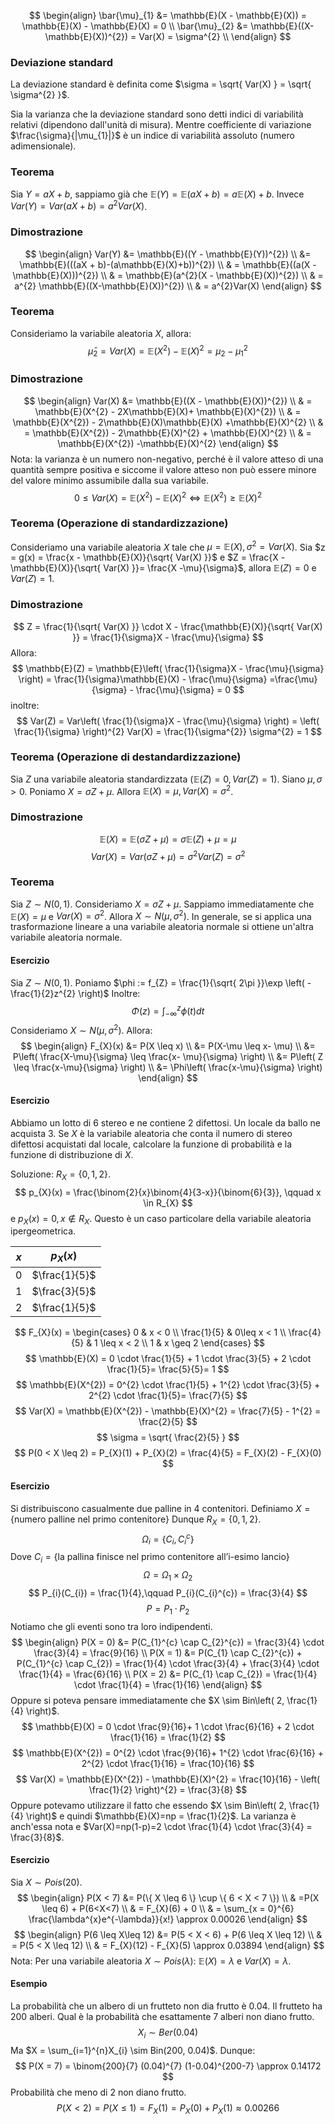 $$
\begin{align}
\bar{\mu}_{1} &= \mathbb{E}(X - \mathbb{E}(X)) =  \mathbb{E}(X) -  \mathbb{E}(X) = 0 \\
\bar{\mu}_{2} &= \mathbb{E}((X-\mathbb{E}(X))^{2}) = Var(X) = \sigma^{2} \\
\end{align}
$$
### Deviazione standard
La deviazione standard è definita come $\sigma = \sqrt{ Var(X) } = \sqrt{ \sigma^{2} }$.

Sia la varianza che la deviazione standard sono detti indici di variabilità relativi (dipendono dall'unità di misura).
Mentre coefficiente di variazione $\frac{\sigma}{|\mu_{1}|}$ è un indice di variabilità assoluto (numero adimensionale).

### Teorema
Sia $Y = aX+b$, sappiamo già che $\mathbb{E}(Y) = \mathbb{E}(aX + b) = a\mathbb{E}(X)+b$. Invece $Var(Y) = Var(aX + b) = a^{2}Var(X)$.

### Dimostrazione
$$
\begin{align}
Var(Y) &= \mathbb{E}((Y - \mathbb{E}(Y))^{2})  \\
&= \mathbb{E}(((aX + b)-(a\mathbb{E}(X)+b))^{2}) \\
 & = \mathbb{E}((a(X - \mathbb{E}(X)))^{2}) \\
 & = \mathbb{E}(a^{2}(X - \mathbb{E}(X))^{2})  \\
 & = a^{2} \mathbb{E}((X-\mathbb{E}(X))^{2}) \\
 & = a^{2}Var(X)
\end{align}
$$
### Teorema
Consideriamo la variabile aleatoria $X$, allora:
$$
\bar{\mu}_{2} = Var(X) = \mathbb{E}(X^{2}) - \mathbb{E}(X)^{2} = \mu_{2} -  \mu_{1}^{2}
$$
### Dimostrazione
$$
\begin{align}
Var(X) &= \mathbb{E}((X - \mathbb{E}(X))^{2})  \\
 & = \mathbb{E}(X^{2} - 2X\mathbb{E}(X)+ \mathbb{E}(X)^{2}) \\
 & = \mathbb{E}(X^{2}) - 2\mathbb{E}(X)\mathbb{E}(X) +\mathbb{E}(X)^{2} \\
 & = \mathbb{E}(X^{2}) - 2\mathbb{E}(X)^{2} + \mathbb{E}(X)^{2}  \\
 & = \mathbb{E}(X^{2}) -\mathbb{E}(X)^{2}
\end{align}
$$
Nota: la varianza è un numero non-negativo, perché è il valore atteso di una quantità sempre positiva e siccome il valore atteso non può essere minore del valore minimo assumibile dalla sua variabile.
$$
0 \leq Var(X) = \mathbb{E}(X^{2}) - \mathbb{E}(X)^{2} \Longleftrightarrow \mathbb{E}(X^{2})  \geq \mathbb{E}(X)^{2}
$$
### Teorema (Operazione di standardizzazione)
Consideriamo una variabile aleatoria $X$ tale che $\mu = \mathbb{E}(X),\sigma^{2}=Var(X)$.
Sia $z = g(x) = \frac{x - \mathbb{E}(X)}{\sqrt{ Var(X) }}$ e $Z = \frac{X - \mathbb{E}(X)}{\sqrt{ Var(X) }}= \frac{X -\mu}{\sigma}$, allora $\mathbb{E}(Z) = 0$ e $Var(Z)=1$.

### Dimostrazione
$$
Z = \frac{1}{\sqrt{ Var(X) }} \cdot X - \frac{\mathbb{E}(X)}{\sqrt{ Var(X) }} = \frac{1}{\sigma}X - \frac{\mu}{\sigma}
$$
Allora:
$$
\mathbb{E}(Z) = \mathbb{E}\left( \frac{1}{\sigma}X - \frac{\mu}{\sigma} \right) = \frac{1}{\sigma}\mathbb{E}(X) - \frac{\mu}{\sigma} =\frac{\mu}{\sigma} - \frac{\mu}{\sigma} = 0
$$
inoltre:
$$
Var(Z) = Var\left( \frac{1}{\sigma}X - \frac{\mu}{\sigma} \right) = \left( \frac{1}{\sigma} \right)^{2} Var(X) = \frac{1}{\sigma^{2}} \sigma^{2} = 1
$$
### Teorema (Operazione di destandardizzazione)
Sia $Z$ una variabile aleatoria standardizzata ($\mathbb{E}(Z)= 0, Var(Z) = 1$). Siano $\mu, \sigma >0$.
Poniamo $X = \sigma Z + \mu$. Allora $\mathbb{E}(X) = \mu, Var(X)=\sigma^{2}$.

### Dimostrazione
$$
\mathbb{E}(X) = \mathbb{E}(\sigma Z + \mu) = \sigma \mathbb{E}(Z) + \mu = \mu
$$
$$
Var(X) = Var(\sigma Z + \mu) = \sigma^{2} Var(Z) = \sigma^{2}
$$
### Teorema
Sia $Z \sim N(0, 1)$. Consideriamo $X = \sigma Z +\mu$. Sappiamo immediatamente che $\mathbb{E}(X)=\mu$ e $Var(X) = \sigma^{2}$. Allora $X\sim N(\mu, \sigma^{2})$.
In generale, se si applica una trasformazione lineare a una variabile aleatoria normale si ottiene un'altra variabile aleatoria normale.

#### Esercizio
Sia $Z \sim N(0,1)$. Poniamo $\phi := f_{Z} = \frac{1}{\sqrt{ 2\pi }}\exp \left( -\frac{1}{2}z^{2} \right)$
Inoltre:
$$
\Phi(z) = \int_{-\infty}^{z} \phi(t)dt
$$
Consideriamo $X \sim N(\mu, \sigma^{2})$.
Allora: 
$$
\begin{align}
F_{X}(x) &= P(X \leq x)  \\
&= P(X-\mu \leq x- \mu)  \\
&= P\left( \frac{X-\mu}{\sigma} \leq \frac{x- \mu}{\sigma} \right)  \\
&= P\left( Z \leq \frac{x-\mu}{\sigma} \right) \\
&= \Phi\left( \frac{x-\mu}{\sigma} \right)
\end{align}
$$
#### Esercizio
Abbiamo un lotto di 6 stereo e ne contiene 2 difettosi. Un locale da ballo ne acquista 3.
Se $X$ è la variabile aleatoria che conta il numero di stereo difettosi acquistati dal locale, calcolare la funzione di probabilità e la funzione di distribuzione di $X$.

Soluzione:
$R_{X} = \{ 0,1,2 \}$.
$$
p_{X}(x) = \frac{\binom{2}{x}\binom{4}{3-x}}{\binom{6}{3}}, \qquad x \in R_{X}
$$
e $p_{X}(x)=0, x \not\in R_{X}$.
Questo è un caso particolare della variabile aleatoria ipergeometrica.

| $x$ | $p_{X}(x)$    |
| --- | ------------- |
| $0$ | $\frac{1}{5}$ |
| $1$ | $\frac{3}{5}$ |
| $2$ | $\frac{1}{5}$ |
$$
F_{X}(x) = \begin{cases}
0 & x < 0 \\
\frac{1}{5}  & 0\leq x < 1 \\
\frac{4}{5}  & 1 \leq x < 2 \\
1 & x \geq 2
\end{cases}
$$
$$
\mathbb{E}(X) = 0 \cdot \frac{1}{5} + 1  \cdot \frac{3}{5} + 2 \cdot \frac{1}{5}=  \frac{5}{5}=  1
$$
$$
\mathbb{E}(X^{2}) = 0^{2} \cdot \frac{1}{5} + 1^{2}  \cdot \frac{3}{5} + 2^{2} \cdot \frac{1}{5}=  \frac{7}{5}
$$
$$
Var(X) = \mathbb{E}(X^{2}) - \mathbb{E}(X)^{2} = \frac{7}{5} - 1^{2} = \frac{2}{5}
$$
$$
\sigma = \sqrt{ \frac{2}{5} }
$$
$$
P(0 < X \leq 2) = P_{X}(1) + P_{X}(2) = \frac{4}{5} = F_{X}(2) - F_{X}(0)
$$
#### Esercizio
Si distribuiscono casualmente due palline in 4 contenitori. Definiamo $X=\{ \text{numero palline nel primo contenitore} \}$
Dunque $R_{X}=\{ 0,1,2 \}$.
$$
\Omega_{i} = \{ C_{i}, C_{i}^{c} \}
$$
Dove $C_{i} = \{ \text{la pallina finisce nel primo contenitore all'i-esimo lancio} \}$
$$
\Omega = \Omega_{1} \times \Omega_{2}
$$
$$
P_{i}(C_{i}) = \frac{1}{4},\qquad P_{i}(C_{i}^{c}) = \frac{3}{4}
$$
$$
P=P_{1} \cdot P_{2}
$$
Notiamo che gli eventi sono tra loro indipendenti.
$$
\begin{align}
P(X = 0) &= P(C_{1}^{c} \cap C_{2}^{c}) = \frac{3}{4} \cdot \frac{3}{4} = \frac{9}{16} \\
P(X = 1) &= P(C_{1} \cap C_{2}^{c}) + P(C_{1}^{c} \cap C_{2}) = \frac{1}{4} \cdot \frac{3}{4} + \frac{3}{4} \cdot \frac{1}{4} = \frac{6}{16} \\
P(X = 2) &= P(C_{1} \cap C_{2}) = \frac{1}{4} \cdot \frac{1}{4} = \frac{1}{16}
\end{align}
$$
Oppure si poteva pensare immediatamente che $X \sim Bin\left( 2, \frac{1}{4} \right)$.
$$
\mathbb{E}(X) = 0 \cdot \frac{9}{16}+ 1 \cdot \frac{6}{16} + 2 \cdot \frac{1}{16} = \frac{1}{2}
$$
$$
\mathbb{E}(X^{2}) = 0^{2} \cdot \frac{9}{16}+ 1^{2} \cdot \frac{6}{16} + 2^{2} \cdot \frac{1}{16} = \frac{10}{16}
$$
$$
Var(X) = \mathbb{E}(X^{2}) - \mathbb{E}(X)^{2} = \frac{10}{16} - \left( \frac{1}{2} \right)^{2} = \frac{3}{8}
$$
Oppure potevamo utilizzare il fatto che essendo $X \sim Bin\left( 2, \frac{1}{4} \right)$ e quindi $\mathbb{E}(X)=np = \frac{1}{2}$.
La varianza è anch'essa nota e $Var(X)=np(1-p)=2 \cdot \frac{1}{4} \cdot \frac{3}{4} = \frac{3}{8}$.

#### Esercizio
Sia $X \sim Pois(20)$.
$$
\begin{align}
P(X < 7) &= P(\{ X \leq 6 \} \cup \{ 6 < X < 7 \}) \\
 & =P(X \leq 6) + P(6<X<7) \\
 & = F_{X}(6) + 0 \\
 & = \sum_{x = 0}^{6}  \frac{\lambda^{x}e^{-\lambda}}{x!} \approx 0.00026  
\end{align}
$$
$$
\begin{align}
P(6 \leq X\leq 12) &= P(5 < X < 6) + P(6 \leq X \leq 12) \\
 & = P(5 < X \leq 12) \\
 & = F_{X}(12) - F_{X}(5) \approx 0.03894
\end{align}
$$
Nota: Per una variabile aleatoria $X \sim Pois(\lambda)$: $\mathbb{E}(X)=\lambda$ e $Var(X)=\lambda$.

#### Esempio
La probabilità che un albero di un frutteto non dia frutto è 0.04. Il frutteto ha 200 alberi. Qual è la probabilità che esattamente 7 alberi non diano frutto.
$$
X_{i} \sim Ber(0.04)
$$
Ma $X = \sum_{i=1}^{n}X_{i} \sim Bin(200, 0.04)$.
Dunque:
$$
P(X = 7) = \binom{200}{7} (0.04)^{7} (1-0.04)^{200-7} \approx 0.14172 
$$
Probabilità che meno di 2 non diano frutto.
$$
P(X < 2) = P(X \leq 1) = F_{X}(1) = P_{X}(0) + P_{X}(1) \approx 0.00266
$$
